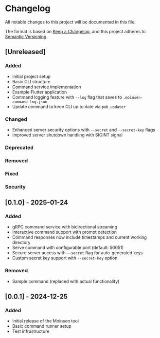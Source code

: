 # Changelog

All notable changes to this project will be documented in this file.

The format is based on [Keep a Changelog](https://keepachangelog.com/en/1.0.0/),
and this project adheres to [Semantic Versioning](https://semver.org/spec/v2.0.0.html).

## [Unreleased]

### Added
- Initial project setup
- Basic CLI structure
- Command service implementation
- Example Flutter application
- Command logging feature with `--log` flag that saves to `.moinsen-command-log.json`
- Update command to keep CLI up to date via `pub_updater`

### Changed
- Enhanced server security options with `--secret` and `--secret-key` flags
- Improved server shutdown handling with SIGINT signal

### Deprecated

### Removed

### Fixed

### Security

## [0.1.0] - 2025-01-24

### Added
- gRPC command service with bidirectional streaming
- Interactive command support with prompt detection
- Command responses now include timestamps and current working directory
- Serve command with configurable port (default: 50051)
- Secure server access with `--secret` flag for auto-generated keys
- Custom secret key support with `--secret-key` option

### Removed
- Sample command (replaced with actual functionality)

## [0.0.1] - 2024-12-25

### Added
- Initial release of the Moinsen tool
- Basic command runner setup
- Test infrastructure


